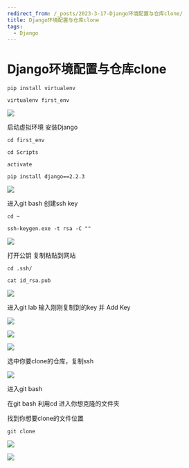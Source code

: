 ```yaml
---
redirect_from: /_posts/2023-3-17-Django环境配置与仓库clone/
title: Django环境配置与仓库clone
tags:
  - Django
---
```


# Django环境配置与仓库clone

```
pip install virtualenv

virtualenv first_env
```

![](https://cdn.staticaly.com/gh/ElaborateBury/Net-Imagine@master/Imagine/微信图片_20230317163556.5f82xylz5fk0.webp)

启动虚拟环境  安装Django

```
cd first_env

cd Scripts

activate

pip install django==2.2.3
```

![](https://cdn.staticaly.com/gh/ElaborateBury/Net-Imagine@master/Imagine/微信图片_202303171635561.2b60ewxfols0.webp)

进入git bash 创建ssh key

```
cd ~

ssh-keygen.exe -t rsa -C ""
```

![](https://cdn.staticaly.com/gh/ElaborateBury/Net-Imagine@master/Imagine/微信图片_202303171635562.53xmekep67o0.webp)

打开公钥 复制粘贴到网站

```
cd .ssh/

cat id_rsa.pub
```

![](https://cdn.staticaly.com/gh/ElaborateBury/Net-Imagine@master/Imagine/微信图片_202303171635563.2m55b8f9ucw0.webp)

进入git lab 输入刚刚复制到的key 并 Add Key

![](https://cdn.staticaly.com/gh/ElaborateBury/Net-Imagine@master/Imagine/微信图片_202303171635565.knbkel0glpc.webp)

![](https://cdn.staticaly.com/gh/ElaborateBury/Net-Imagine@master/Imagine/微信图片_202303171635566.12jyqtdf5ko0.webp)

![](https://cdn.staticaly.com/gh/ElaborateBury/Net-Imagine@master/Imagine/微信图片_202303171635567.2wuxgny08lc0.webp)

选中你要clone的仓库，复制ssh

![](https://cdn.staticaly.com/gh/ElaborateBury/Net-Imagine@master/Imagine/微信图片_202303171635564.4enm8yjaxew0.webp)

进入git bash

在git bash 利用cd 进入你想克隆的文件夹

找到你想要clone的文件位置

```
git clone
```

![](https://cdn.staticaly.com/gh/ElaborateBury/Net-Imagine@master/Imagine/微信图片_202303171635568.4a4go9mfnbi0.webp)

![](https://cdn.staticaly.com/gh/ElaborateBury/Net-Imagine@master/Imagine/批注-2023-03-14-205246.21zv0rkqm95s.webp)